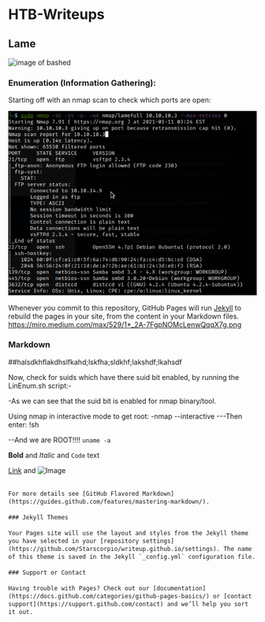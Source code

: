# HTB-Writeups

## Lame


   ![image of bashed](https://miro.medium.com/max/529/1*_2A-7FgpNOMcLenwQqqX7g.png)


### Enumeration (Information Gathering):
Starting off with an nmap scan to check which ports are open:


![nmap scan](https://github.com/Starscorpio/writeupsss/blob/main/Lamenmap.png)




Whenever you commit to this repository, GitHub Pages will run [Jekyll](https://jekyllrb.com/) to rebuild the pages in your site, from the content in your Markdown files.
https://miro.medium.com/max/529/1*_2A-7FgpNOMcLenwQqqX7g.png

### Markdown
##halsdkhflakdhslfkahd;lskfha;sldkhf;lakshdf;lkahsdf

Now, check for suids which have there suid bit enabled, by running the LinEnum.sh script:-


 


-As we can see that the suid bit is enabled for nmap binary/tool.

Using nmap in interactive mode to get root:
-nmap --interactive
---Then enter:
!sh

--And we are ROOT!!!!
`uname -a`


**Bold** and _Italic_ and `Code` text

[Link](url) and ![Image](src)
```

For more details see [GitHub Flavored Markdown](https://guides.github.com/features/mastering-markdown/).

### Jekyll Themes

Your Pages site will use the layout and styles from the Jekyll theme you have selected in your [repository settings](https://github.com/Starscorpio/writeup.github.io/settings). The name of this theme is saved in the Jekyll `_config.yml` configuration file.

### Support or Contact

Having trouble with Pages? Check out our [documentation](https://docs.github.com/categories/github-pages-basics/) or [contact support](https://support.github.com/contact) and we’ll help you sort it out.
